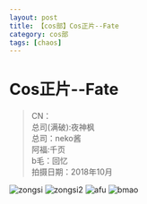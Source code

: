 ```yaml
---
layout: post
title: 【cos部】Cos正片--Fate
category: cos部
tags: [chaos]
---
```


# Cos正片--Fate

>CN：<br />
总司(满破):夜神枫<br />
总司：neko酱<br />
阿福:千页<br />
b毛：回忆<br />
拍摄日期：2018年10月

![zongsi](https://dev.tencent.com/u/Water_Emissary/p/pbed/git/raw/master/cos/fate2019/zongsi.jpg)
![zongsi2](https://dev.tencent.com/u/Water_Emissary/p/pbed/git/raw/master/cos/fate2019/zongsi2.jpg)
![afu](https://dev.tencent.com/u/Water_Emissary/p/pbed/git/raw/master/cos/fate2019/afu.jpg)
![bmao](https://dev.tencent.com/u/Water_Emissary/p/pbed/git/raw/master/cos/fate2019/bmao.jpg)
